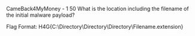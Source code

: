 CameBack4MyMoney - 1
50
What is the location including the filename of the initial malware payload?

Flag Format: H4G{C:\Directory\Directory\Directory\Filename.extension}